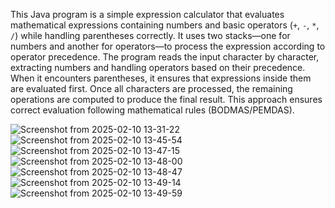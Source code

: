 This Java program is a simple expression calculator that evaluates mathematical expressions containing numbers and basic operators (`+`, `-`, `*`, `/`)
while handling parentheses correctly. It uses two stacks—one for numbers and another for operators—to process the expression according to operator precedence.
The program reads the input character by character, extracting numbers and handling operators based on their precedence. When it encounters parentheses, 
it ensures that expressions inside them are evaluated first. Once all characters are processed, the remaining operations are computed to produce the final result. 
This approach ensures correct evaluation following mathematical rules (BODMAS/PEMDAS).


![Screenshot from 2025-02-10 13-31-22](https://github.com/user-attachments/assets/344922f6-d758-4115-9cd4-1aa23fe4580f)
![Screenshot from 2025-02-10 13-45-54](https://github.com/user-attachments/assets/c499b4a9-6829-4bfd-8934-cc82666b1d4c)
![Screenshot from 2025-02-10 13-47-15](https://github.com/user-attachments/assets/dc43733a-c6be-4369-97c4-07f020b55576)
![Screenshot from 2025-02-10 13-48-00](https://github.com/user-attachments/assets/dd7d076b-4852-45c1-9e6f-d2a6d2092f4e)
![Screenshot from 2025-02-10 13-48-47](https://github.com/user-attachments/assets/a8d50694-64b1-4655-a5be-50dc85cfec8a)
![Screenshot from 2025-02-10 13-49-14](https://github.com/user-attachments/assets/ebdf8df4-b931-4421-a6c7-57036ae92a72)
![Screenshot from 2025-02-10 13-49-59](https://github.com/user-attachments/assets/c2746e51-9211-4c0b-aae5-d0606d37a5ce)

